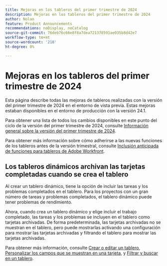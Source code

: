 ```yaml
---
title: Mejoras en los tableros del primer trimestre de 2024
description: Mejoras en los tableros del primer trimestre de 2024
author: Nolan
feature: Product Announcements
recommendations: noDisplay, noCatalog
source-git-commit: 76deb76c66e8f8a7dea721378591ae035b8d42e7
workflow-type: tm+mt
source-wordcount: '218'
ht-degree: 0%

---
```


# Mejoras en los tableros del primer trimestre de 2024

Esta página describe todas las mejoras de tableros realizadas con la versión del primer trimestre de 2024 en el entorno de vista previa. Estas mejoras estaban disponibles en el entorno de producción con la versión 24.1.

Para obtener una lista de todos los cambios disponibles en este punto del ciclo de la versión del primer trimestre de 2024, consulte [Información general sobre la versión del primer trimestre de 2024](/help/quicksilver/product-announcements/product-releases/24-q1-release-activity/24-q1-release-overview.md).

Para obtener más información sobre cómo adherirse a las nuevas funciones de los tableros antes de la versión trimestral, consulte [Inclusión anticipada de funciones para tableros de Adobe Workfront](/help/quicksilver/agile/get-started-with-boards/boards-early-feature-opt-in.md).

## Los tableros dinámicos archivan las tarjetas completadas cuando se crea el tablero

Al crear un tablero dinámico, tiene la opción de incluir las tareas y los problemas completados en el tablero. Para los proyectos con un gran número de tareas y problemas completados, el tablero dinámico puede tener problemas de rendimiento.

Ahora, cuando crea un tablero dinámico y elige incluir el trabajo completado, las tareas y los problemas se incluyen en el tablero como tarjetas archivadas. De forma predeterminada, las tarjetas archivadas no se muestran en el tablero, pero puede mostrarlas activando una configuración para mostrar las tarjetas archivadas y filtrando el tablero para mostrar las tarjetas archivadas.

Para obtener más información, consulte [Crear o editar un tablero](/help/quicksilver/agile/get-started-with-boards/create-edit-board.md), [Personalizar los campos que se muestran en una tarjeta](/help/quicksilver/agile/get-started-with-boards/customize-fields-on-card.md), y [Filtrar y buscar en un tablero](/help/quicksilver/agile/get-started-with-boards/filter-search-in-board.md).
